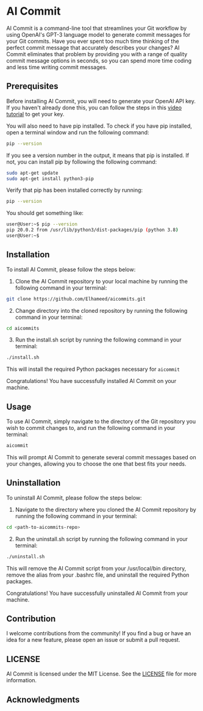 # AI Commit
AI Commit is a command-line tool that streamlines your Git workflow by using OpenAI's GPT-3 language model to generate commit messages for your Git commits. Have you ever spent too much time thinking of the perfect commit message that accurately describes your changes? AI Commit eliminates that problem by providing you with a range of quality commit message options in seconds, so you can spend more time coding and less time writing commit messages.

## Prerequisites
Before installing AI Commit, you will need to generate your OpenAI API key. If you haven't already done this, you can follow the steps in this [video tutorial](https://www.youtube.com/watch?v=nafDyRsVnXU) to get your key.

You will also need to have pip installed. To check if you have pip installed, open a terminal window and run the following command:
```sh
pip --version
```
If you see a version number in the output, it means that pip is installed. If not, you can install pip by following the following command:
```sh
sudo apt-get update
sudo apt-get install python3-pip
```
Verify that pip has been installed correctly by running:
```sh
pip --version
```

You should get something like:
```sh
user@User:~$ pip --version
pip 20.0.2 from /usr/lib/python3/dist-packages/pip (python 3.8)
user@User:~$
```
## Installation
To install AI Commit, please follow the steps below:
1. Clone the AI Commit repository to your local machine by running the following command in your terminal:
```sh
git clone https://github.com/Elhameed/aicommits.git
```
2. Change directory into the cloned repository by running the following command in your terminal:
```sh
cd aicommits
```
3. Run the install.sh script by running the following command in your terminal:
```sh
./install.sh
```
This will install the required Python packages necessary for `aicommit`

Congratulations! You have successfully installed AI Commit on your machine.

## Usage
To use AI Commit, simply navigate to the directory of the Git repository you wish to commit changes to, and run the following command in your terminal:
```sh
aicommit

```
This will prompt AI Commit to generate several commit messages based on your changes, allowing you to choose the one that best fits your needs.

## Uninstallation
To uninstall AI Commit, please follow the steps below:
1. Navigate to the directory where you cloned the AI Commit repository by running the following command in your terminal:
```sh
cd <path-to-aicommits-repo>
```
2. Run the uninstall.sh script by running the following command in your terminal:
```sh
./uninstall.sh
```
This will remove the AI Commit script from your /usr/local/bin directory, remove the alias from your .bashrc file, and uninstall the required Python packages.

Congratulations! You have successfully uninstalled AI Commit from your machine.

## Contribution
I welcome contributions from the community! If you find a bug or have an idea for a new feature, please open an issue or submit a pull request.

## LICENSE
AI Commit is licensed under the MIT License. See the [LICENSE](./LICENSE) file for more information.

## Acknowledgments
